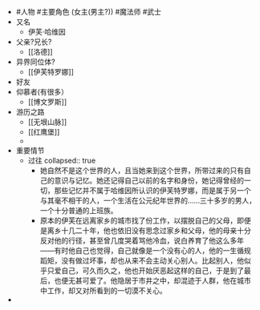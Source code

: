 - #人物 #主要角色 (女主(男主?)) #魔法师 #武士
- 又名
	- 伊芙·哈维因
- 父亲?兄长?
	- [[洛德]]
- 异界同位体?
	- [[伊芙特罗娜]]
- 好友
- 仰慕者(有很多）
	- [[博文罗斯]]
- 游历之路
	- [[无垠山脉]]
	- [[红鹰堡]]
	-
- 重要情节
	- 过往
	  collapsed:: true
		- 她自然不是这个世界的人，且当她来到这个世界，所带过来的只有自己的意识与记忆。她还记得自己以前的名字和身份，她记得曾经的一切，那些记忆并不属于哈维因所认识的伊芙特罗娜，而是属于另一个与其毫不相干的人，一个生活在公元纪年世界的……三十多岁的男人，一个十分普通的上班族。
		- 原本的伊芙在远离家乡的城市找了份工作，以摆脱自己的父母，即便是离乡十几二十年，他也依旧没有思念过家乡和父母，他的母亲十分反对他的行径，甚至曾几度哭着骂他冷血，说白养育了他这么多年——有时他自己也觉得，自己就像是一个没有心的人，他的一生循规蹈矩，没有做过坏事，却也从来不会主动关心别人。比起别人，他似乎只爱自己，可久而久之，他也开始厌恶起这样的自己，于是到了最后，也便无甚可爱了。他隐居于市井之中，却混迹于人群，他在城市中工作，却又对所看到的一切漠不关心。
-